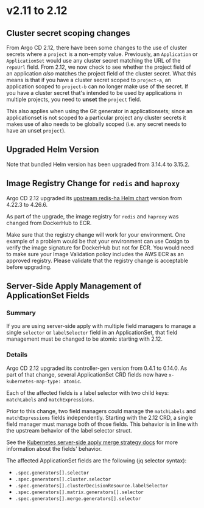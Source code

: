 # v2.11 to 2.12

## Cluster secret scoping changes

From Argo CD 2.12, there have been some changes to the use of cluster secrets where a `project` is a non-empty value. 
Previously, an `Application` or `ApplicationSet` would use any cluster secret matching the URL of the `repoUrl` field. 
From 2.12, we now check to see whether the project field of an application _also_ matches the project field of the cluster 
secret. What this means is that if you have a cluster secret scoped to `project-a`, an application scoped to `project-b`
can no longer make use of the secret. If you have a cluster secret that's intended to be used by applications in multiple 
projects, you need to **unset** the `project` field.

This also applies when using the Git generator in applicationsets; since an applicationset is not scoped to a particular
project any cluster secrets it makes use of also needs to be globally scoped (i.e. any secret needs to have an unset 
`project`).

## Upgraded Helm Version

Note that bundled Helm version has been upgraded from 3.14.4 to 3.15.2.

## Image Registry Change for `redis` and `haproxy`

Argo CD 2.12 upgraded its [upstream redis-ha Helm chart](https://artifacthub.io/packages/helm/dandydev-charts/redis-ha/)
version from 4.22.3 to 4.26.6.

As part of the upgrade, the image registry for `redis` and `haproxy` was changed from DockerHub to ECR.

Make sure that the registry change will work for your environment. One example of a problem would be that your 
environment can use Cosign to verify the image signature for DockerHub but not for ECR. You would need to make sure your 
Image Validation policy includes the AWS ECR as an approved registry. Please validate that the registry change is
acceptable before upgrading.

## Server-Side Apply Management of ApplicationSet Fields

### Summary

If you are using server-side apply with multiple field managers to manage a single `selector` or `labelSelector` field 
in an ApplicationSet, that field management must be changed to be atomic starting with 2.12. 

### Details

Argo CD 2.12 upgraded its controller-gen version from 0.4.1 to 0.14.0. As part of that change, several ApplicationSet
CRD fields now have `x-kubernetes-map-type: atomic`.

Each of the affected fields is a label selector with two child keys: `matchLabels` and `matchExpressions`.

Prior to this change, two field managers could manage the `matchLabels` and `matchExpressions` fields independently.
Starting with the 2.12 CRD, a single field manager must manage both of those fields. This behavior is in line with the
upstream behavior of the label selector struct.

See the [Kubernetes server-side apply merge strategy docs](https://kubernetes.io/docs/reference/using-api/server-side-apply/#merge-strategy)
for more information about the fields' behavior.

The affected ApplicationSet fields are the following (jq selector syntax):

* `.spec.generators[].selector`
* `.spec.generators[].cluster.selector`
* `.spec.generators[].clusterDecisionResource.labelSelector`
* `.spec.generators[].matrix.generators[].selector`
* `.spec.generators[].merge.generators[].selector`
